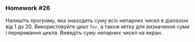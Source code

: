 ### Homework #26

Напишіть програму, яка знаходить суму всіх непарних чисел в діапазоні від 1 до 20. 
Використовуйте цикл `for`, 
а також мітку для визначення суми і переривання цикла. Виведіть суму непарних чисел на екран.